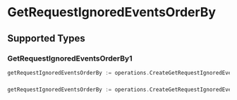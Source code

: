 # GetRequestIgnoredEventsOrderBy


## Supported Types

### GetRequestIgnoredEventsOrderBy1

```go
getRequestIgnoredEventsOrderBy := operations.CreateGetRequestIgnoredEventsOrderByGetRequestIgnoredEventsOrderBy1(operations.GetRequestIgnoredEventsOrderBy1{/* values here */})
```

### 

```go
getRequestIgnoredEventsOrderBy := operations.CreateGetRequestIgnoredEventsOrderByArrayOfgetRequestIgnoredEventsOrderBy2([]operations.GetRequestIgnoredEventsOrderBy2{/* values here */})
```

